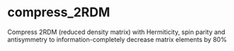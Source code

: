 # compress_2RDM
Compress 2RDM (reduced density matrix) with Hermiticity, spin parity and antisymmetry to information-completely decrease matrix elements by 80%

